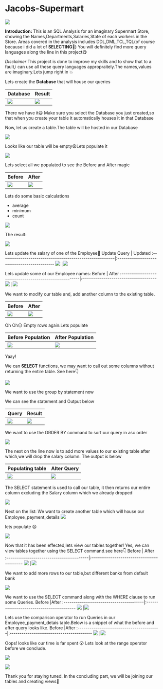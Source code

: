 # **Jacobs-Supermart**

![](Image_front-2.png)

**Introduction:**
This is an SQL Analysis for an imaginary Supermart Store, showing the Names,Departments,Salaries,State of each workers in the Store.
Areas covered in the analysis includes DDL,DML,TCL,TQL(of course because i did a lot of **SELECTING**:see_no_evil:) You will definitely find more query languages along the line in this project:yum:


_Disclaimer_ This project is done to improve my skills and to show that to a fault,i can use all these query languages appropraitely.The names,values are imaginary.Lets jump right in :boom:

Lets create the **Database** that will house our queries

Database                                               |Result
:------------------------------------------------------|:------------------------------------------------------
![](new_1.png)                                                  |![](next_.png)

There we have it:smiley: Make sure you select the Database you just created,so that when you create your table it automatically houses it in that Database

Now, let us create a table.The table will be hosted in our Database

![](2.png)

Looks like our table will be empty:weary:Lets populate it

![](3_(2).png)

Lets select all we populated to see the Before and After magic

Before                                           |After
:-------------------------------------------------|:-----------------------------------------------------------
![](Select_new.png)                                             |![](4.png)


Lets do some basic calculations
- average
- minimum
- count

![](5.png)

The result:

![](6_(2).png)

Lets update the salary of one of the Employee:shushing_face:
Update Query                                                 | Updated
:----------------------------------------------------------|:---------------------------------------------
![](7_(2).png)                                             |![](8.png)

Lets update some of our Employee names:
Before                                                     | After
:--------------------------------------------------------|:--------------------------------------
![](9.png)                                               |![](10-(2).png)

We want to modify our table and, add another column to the existing table.

Before                                          | After
:-------------------------------------------|:-------------------------------------
![](alter-column_.png)                                        |![](12.png)

Oh Oh:unamused: Empty rows again.Lets populate

Before Population                               | After Population
:-----------------------------------------------|:------------------------------------------
![](13-(2).png)                                           |![](14.png)

Yaay!

We can **SELECT** functions, we may want to call out some columns without returning the entire table. See here:point_down:

![](15_NEW.png)

We want to use the group by statement now

We can see the statement and Output below

Query                                   |Result
:---------------------------------------|:---------------------------------------
![](16.png)                                    |![](17.png)

We want to use the ORDER BY command to sort our query in asc order

![](orders-.png)

The next on the line now is to add more values to our existing table after which,we will drop the salary column. The output is below

Populating table                           | Alter Query
:------------------------------------------|:----------------------------------
![](20-(2).png)                               |![](21.png)

The SELECT statement is used to call our table, it then returns our entire column excluding the Salary column which we already dropped

![](new_0.png)

Next on the list: We want to create another table which will house our Employee_payment_details
![](22.png)

lets populate :tired_face:

![](23.png)

Now that it has been effected,lets view our tables together! Yes, we can view tables together using the SELECT command.see here:point_down:
Before                                     | After
:------------------------------------------|:-------------------------------------------
![](24-(2).png)                            |![](24next.png)

We want to add more rows to our table,but different banks from default bank

![](25.png)

We want to use the SELECT command along with the WHERE clause to run some Queries.
Before                                    |After
:-----------------------------------------|:------------------------------------------
![](26.png)                                     |![](27.png)

Lets use the comparison operator to run Queries in our Employee_payment_detais table.Below is a snippet of what the before and after query looks like.
Before                                  |After
:------------------------------------------|:------------------------------------------
![](29_(3).png)                                      |![](29_(4).png)

Oops! looks like our time is far spent :open_mouth: Lets look at the range operator before we conclude.

![](30-(2).png)

![](30-3.png)

Thank you for staying tuned. In the concluding part, we will be joining our tables and creating views:yawning_face:
